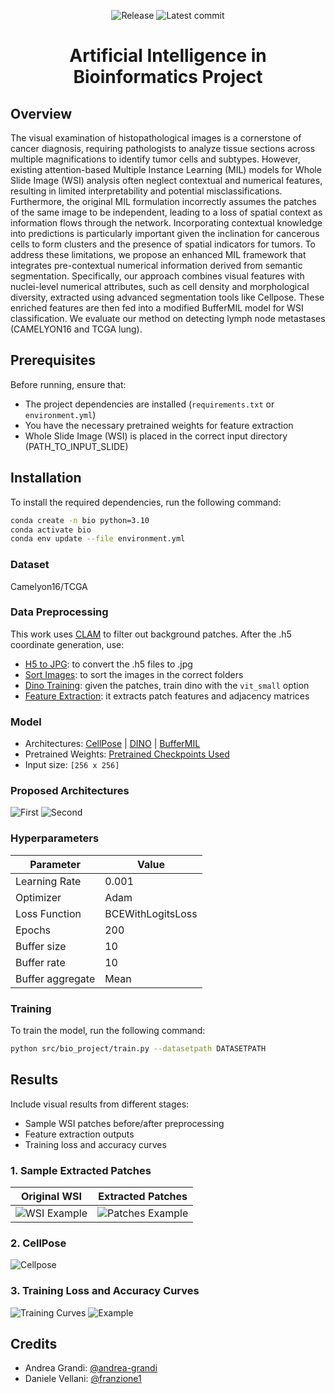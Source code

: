 <div align="center">

![Release](https://img.shields.io/github/v/tag/andrea-grandi/bio_project.svg?sort=semver)
![Latest commit](https://img.shields.io/github/last-commit/andrea-grandi/bio_project)

# **Artificial Intelligence in Bioinformatics Project**

</div>

## Overview
The visual examination of histopathological images is a cornerstone of cancer diagnosis, requiring pathologists to analyze tissue sections 
across multiple magnifications to identify tumor cells and subtypes. However, existing attention-based Multiple Instance Learning (MIL) models 
for Whole Slide Image (WSI) analysis often neglect contextual and numerical features, resulting in limited interpretability and potential misclassifications. 
Furthermore, the original MIL formulation incorrectly assumes the patches of the same image to be independent, leading to a loss of spatial 
context as information flows through the network. Incorporating contextual knowledge into predictions is particularly important given the 
inclination for cancerous cells to form clusters and the presence of spatial indicators for tumors. To address these limitations, we propose an enhanced
MIL framework that integrates pre-contextual numerical information derived from semantic segmentation. Specifically, our approach combines visual
features with nuclei-level numerical attributes, such as cell density and morphological diversity, extracted using advanced segmentation tools like Cellpose.
These enriched features are then fed into a modified BufferMIL model for WSI classification. We evaluate our method on detecting lymph node metastases 
(CAMELYON16 and TCGA lung).

## Prerequisites
Before running, ensure that:
- The project dependencies are installed (`requirements.txt` or `environment.yml`)
- You have the necessary pretrained weights for feature extraction
- Whole Slide Image (WSI) is placed in the correct input directory (PATH_TO_INPUT_SLIDE)

## Installation
To install the required dependencies, run the following command:
```bash
conda create -n bio python=3.10
conda activate bio
conda env update --file environment.yml
```

### Dataset
Camelyon16/TCGA

### Data Preprocessing
This work uses [CLAM](https://github.com/mahmoodlab/CLAM) to filter out background patches. 
After the .h5 coordinate generation, use:

- [H5 to JPG](src/bio_project/preprocessing/convert_h5_to_jpg.py): to convert the .h5 files to .jpg
- [Sort Images](src/bio_project/preprocessing/sort_hierarchy.py): to sort the images in the correct folders
- [Dino Training](https://github.com/facebookresearch/dino): given the patches, train dino with the `vit_small` option
- [Feature Extraction](src/bio_project/feature_extraction.py): it extracts patch features and adjacency matrices

### Model
- Architectures: [CellPose](https://github.com/MouseLand/cellpose) | [DINO](https://github.com/facebookresearch/dino) | [BufferMIL](https://github.com/aimagelab/mil4wsi)
- Pretrained Weights: [Pretrained Checkpoints Used](https://ailb-web.ing.unimore.it/publicfiles/miccai_dasmil_checkpoints/dasmil/camelyon16/dino/x20/checkpoint.pth.gz)
- Input size: `[256 x 256]`

### Proposed Architectures
![First](presentation/images/custom_arch_V1.png)
![Second](presentation/images/custom_arch_V2.png)

### Hyperparameters
| Parameter      | Value |
|--------------|-------|
| Learning Rate | 0.001 |
| Optimizer    | Adam |
| Loss Function | BCEWithLogitsLoss |
| Epochs       | 200 |
| Buffer size  | 10 |
| Buffer rate  | 10 |
| Buffer aggregate | Mean |

### Training

To train the model, run the following command:
```bash
python src/bio_project/train.py --datasetpath DATASETPATH
```

## Results
Include visual results from different stages:
- Sample WSI patches before/after preprocessing
- Feature extraction outputs
- Training loss and accuracy curves

### 1. Sample Extracted Patches
| Original WSI | Extracted Patches |
|-------------|-----------------|
| ![WSI Example](src/bio_project/inference/output_clam/masks/slide_404.jpg) | ![Patches Example](src/bio_project/inference/output_clam/images/tumor_048_tumor/0/_x_18240_y_192000.jpg) |

### 2. CellPose
![Cellpose](presentation/images/cellpose_example_3.png)

### 3. Training Loss and Accuracy Curves
![Training Curves](presentation/images/loss.png)
![Example](presentation/images/comparison_between_all.png)


## Credits

- Andrea Grandi: [@andrea-grandi](https://github.com/andrea-grandi)
- Daniele Vellani: [@franzione1](https://github.com/franzione1)

